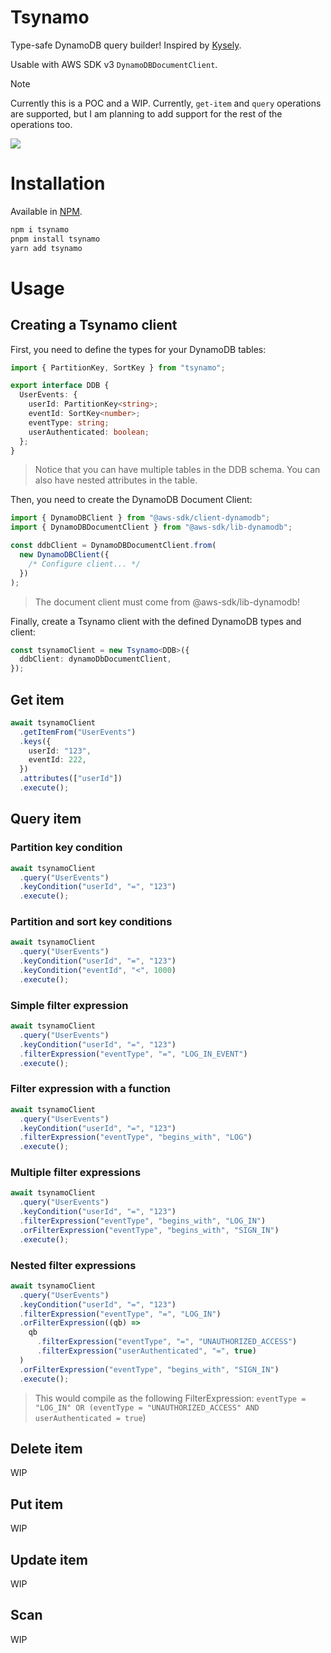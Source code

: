 # Tsynamo

Type-safe DynamoDB query builder! Inspired by [Kysely](https://github.com/kysely-org/kysely/tree/master).

Usable with AWS SDK v3 `DynamoDBDocumentClient`.

> [!NOTE]
> Currently this is a POC and a WIP. Currently, `get-item` and `query` operations are
> supported, but I am planning to add support for the rest of the operations too.

![](https://github.com/woltsu/tsynamo/blob/main/assets/demo.gif)

# Installation

Available in [NPM](https://www.npmjs.com/package/tsynamo).

```bash
npm i tsynamo
pnpm install tsynamo
yarn add tsynamo
```

# Usage

## Creating a Tsynamo client

First, you need to define the types for your DynamoDB tables:

```ts
import { PartitionKey, SortKey } from "tsynamo";

export interface DDB {
  UserEvents: {
    userId: PartitionKey<string>;
    eventId: SortKey<number>;
    eventType: string;
    userAuthenticated: boolean;
  };
}
```

> Notice that you can have multiple tables in the DDB schema. You can also have nested attributes in the table.

Then, you need to create the DynamoDB Document Client:

```ts
import { DynamoDBClient } from "@aws-sdk/client-dynamodb";
import { DynamoDBDocumentClient } from "@aws-sdk/lib-dynamodb";

const ddbClient = DynamoDBDocumentClient.from(
  new DynamoDBClient({
    /* Configure client... */
  })
);
```

> The document client must come from @aws-sdk/lib-dynamodb!

Finally, create a Tsynamo client with the defined DynamoDB types and client:

```ts
const tsynamoClient = new Tsynamo<DDB>({
  ddbClient: dynamoDbDocumentClient,
});
```

## Get item

```ts
await tsynamoClient
  .getItemFrom("UserEvents")
  .keys({
    userId: "123",
    eventId: 222,
  })
  .attributes(["userId"])
  .execute();
```

## Query item

### Partition key condition

```ts
await tsynamoClient
  .query("UserEvents")
  .keyCondition("userId", "=", "123")
  .execute();
```

### Partition and sort key conditions

```ts
await tsynamoClient
  .query("UserEvents")
  .keyCondition("userId", "=", "123")
  .keyCondition("eventId", "<", 1000)
  .execute();
```

### Simple filter expression

```ts
await tsynamoClient
  .query("UserEvents")
  .keyCondition("userId", "=", "123")
  .filterExpression("eventType", "=", "LOG_IN_EVENT")
  .execute();
```

### Filter expression with a function

```ts
await tsynamoClient
  .query("UserEvents")
  .keyCondition("userId", "=", "123")
  .filterExpression("eventType", "begins_with", "LOG")
  .execute();
```

### Multiple filter expressions

```ts
await tsynamoClient
  .query("UserEvents")
  .keyCondition("userId", "=", "123")
  .filterExpression("eventType", "begins_with", "LOG_IN")
  .orFilterExpression("eventType", "begins_with", "SIGN_IN")
  .execute();
```

### Nested filter expressions

```ts
await tsynamoClient
  .query("UserEvents")
  .keyCondition("userId", "=", "123")
  .filterExpression("eventType", "=", "LOG_IN")
  .orFilterExpression((qb) =>
    qb
      .filterExpression("eventType", "=", "UNAUTHORIZED_ACCESS")
      .filterExpression("userAuthenticated", "=", true)
  )
  .orFilterExpression("eventType", "begins_with", "SIGN_IN")
  .execute();
```

> This would compile as the following FilterExpression:
> `eventType = "LOG_IN" OR (eventType = "UNAUTHORIZED_ACCESS" AND userAuthenticated = true`)

## Delete item

WIP

## Put item

WIP

## Update item

WIP

## Scan

WIP

